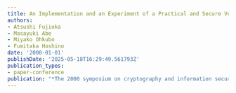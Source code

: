 ```yaml
---
title: An Implementation and an Experiment of a Practical and Secure Voting Scheme
authors:
- Atsushi Fujioka
- Masayuki Abe
- Miyako Ohkubo
- Fumitaka Hoshino
date: '2000-01-01'
publishDate: '2025-05-18T16:29:49.561793Z'
publication_types:
- paper-conference
publication: "*The 2000 symposium on cryptography and information security (SCIS'00)*"
---
```

